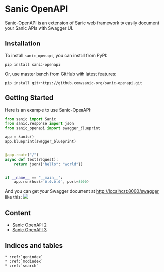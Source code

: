 <!--Sanic-OpenAPI documentation master file, created by
sphinx-quickstart on Sat Jul 13 15:53:30 2019.
You can adapt this file completely to your liking, but it should at least
contain the root `toctree` directive.-->

# Sanic OpenAPI

Sanic-OpenAPI is an extension of Sanic web framework to easily document your Sanic APIs with Swagger UI.

## Installation

To install `sanic_openapi`, you can install from PyPI:

```shell
pip install sanic-openapi
```

Or, use master banch from GitHub with latest features:

```shell
pip install git+https://github.com/sanic-org/sanic-openapi.git
```

## Getting Started

Here is an example to use Sanic-OpenAPI:

```python
from sanic import Sanic
from sanic.response import json
from sanic_openapi import swagger_blueprint

app = Sanic()
app.blueprint(swagger_blueprint)


@app.route("/")
async def test(request):
    return json({"hello": "world"})


if __name__ == "__main__":
    app.run(host="0.0.0.0", port=8000)

```

And you can get your Swagger document at <http://localhost:8000/swagger> like this:
![](_static/images/hello_world_example.png)

## Content

* [Sanic OpenAPI 2](/sanic_openapi2/index)
* [Sanic OpenAPI 3](/sanic_openapi3/index)

## Indices and tables

```eval_rst
* :ref:`genindex`
* :ref:`modindex`
* :ref:`search`
```
